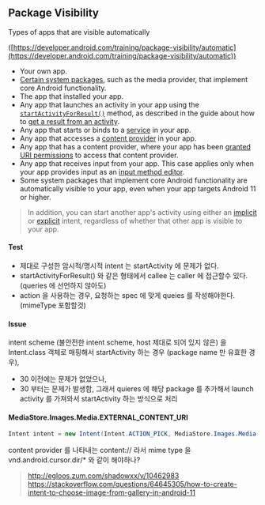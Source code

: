 


## Package Visibility


Types of apps that are visible automatically

([https://developer.android.com/training/package-visibility/automatic](https://developer.android.com/training/package-visibility/automatic))

-   Your own app.
-   [Certain system packages](https://developer.android.com/training/package-visibility/automatic#system-packages-visible-automatically), such as the media provider, that implement core Android functionality.
-   The app that installed your app.
-   Any app that launches an activity in your app using the [`startActivityForResult()`](https://developer.android.com/reference/kotlin/android/app/Activity#startactivityforresult) method, as described in the guide about how to [get a result from an activity](https://developer.android.com/training/basics/intents/result).
-   Any app that starts or binds to a [service](https://developer.android.com/guide/components/services) in your app.
-   Any app that accesses a [content provider](https://developer.android.com/guide/topics/providers/content-providers) in your app.
-   Any app that has a content provider, where your app has been [granted URI permissions](https://developer.android.com/guide/topics/providers/content-provider-basics#getting-access-with-temporary-permissions) to access that content provider.
-   Any app that receives input from your app. This case applies only when your app provides input as an [input method editor](https://developer.android.com/guide/topics/text/creating-input-method).
-   Some system packages that implement core Android functionality are automatically visible to your app, even when your app targets Android 11 or higher.

  
>In addition, you can start another app's activity using either an [implicit](https://developer.android.com/guide/components/intents-filters#ExampleSend) or [explicit](https://developer.android.com/guide/components/intents-filters#ExampleExplicit) intent, regardless of whether that other app is visible to your app.



#### Test
-   제대로 구성한 암시적/명시적 intent 는 startActivity 에 문제가 없다.
-   startActivityForResult() 와 같은 형태에서 callee 는 caller 에 접근할수 있다. (queries 에 선언하지 않아도)
-   action 을 사용하는 경우, 요청하는 spec 에 맞게 queies 를 작성해야한다. (mimeType 포함할것)

#### Issue
intent scheme (불안전한 intent scheme, host 제대로 되어 있지 않은) 을
Intent.class 객체로 매핑해서 startActivity 하는 경우 (package name 만 유효한 경우),
-   30 이전에는 문제가 없었으나,
-   30 부터는 문제가 발생함, 그래서 quieres 에 해당 package 를 추가해서 launch activity 를 가져와서 startActivity 하는 방식으로 처리


#### MediaStore.Images.Media.EXTERNAL_CONTENT_URI

```java
Intent intent = new Intent(Intent.ACTION_PICK, MediaStore.Images.Media.EXTERNAL_CONTENT_URI);
```
content provider 를 나타내는 content:// 라서 mime type 을 
vnd.android.cursor.dir/* 와 같이 해야하나?

> http://egloos.zum.com/shadowxx/v/10462983
> https://stackoverflow.com/questions/64645305/how-to-create-intent-to-choose-image-from-gallery-in-android-11
<!--stackedit_data:
eyJoaXN0b3J5IjpbNTA4MjMyOTBdfQ==
-->